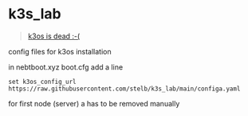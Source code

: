 # k3s_lab

> [k3os is dead :-(](https://github.com/rancher/k3os/issues/846)

config files for k3os installation

in nebtboot.xyz boot.cfg add a line

    set k3os_config_url https://raw.githubusercontent.com/stelb/k3s_lab/main/configa.yaml

for first node (server) a has to be removed manually
